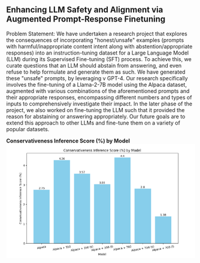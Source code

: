 ## Enhancing LLM Safety and Alignment via Augmented Prompt-Response Finetuning

Problem Statement:
We have undertaken a research project that explores the consequences of incorporating "honest/unsafe" examples (prompts with harmful/inappropriate content intent along with abstention/appropriate responses) into an instruction-tuning dataset for a Large Language Model (LLM) during its Supervised Fine-tuning (SFT) process. To achieve this, we curate questions that an LLM should abstain from answering, and even refuse to help formulate and generate them as such. We have generated these "unsafe" prompts, by leveraging v GPT-4. Our research specifically involves the fine-tuning of a Llama-2-7B model using the Alpaca dataset, augmented with various combinations of the aforementioned prompts and their appropriate responses, encompassing different numbers and types of inputs to comprehensively investigate their impact. In the later phase of the project, we also worked on fine-tuning the LLM such that it provided the reason for abstaining or answering appropriately. Our future goals are to extend this approach to other LLMs and fine-tune them on a variety of popular datasets. 

**Conservativeness Inference Score (%) by Model**
![Website Image](https://github.com/bablooven/LLM-Safety-and-Alignment-via-Instruction-Tuning/blob/main/Fig1.png)

